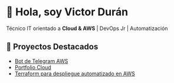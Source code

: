 # 👋 Hola, soy Victor Durán

Técnico IT orientado a **Cloud & AWS** | DevOps Jr | Automatización  

## 🚀 Proyectos Destacados
- [Bot de Telegram AWS](https://github.com/dduraan/AWS-EC2-BOT-TELEGRAM)
- [Portfolio Cloud](https://tuusuario.github.io/turepo/)
- [Terraform para despliegue automatizado en AWS](https://github.com/dduraan/IaC-Terraform-Despliegue-Instancias-EC2)
